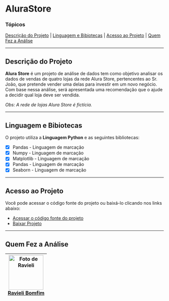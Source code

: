 # AluraStore

### Tópicos

[Descrição do Projeto](#descrição-do-projeto) | [Linguagem e Bibiotecas](#bibliotecas-utilizadas) | [Acesso ao Projeto](#acesso-ao-projeto) | [Quem Fez a Análise](#desenvolvedora) 

<hr>
<h2 id="descrição-do-projeto">Descrição do Projeto</h2>

**Alura Store** é um projeto de análise de dados tem como objetivo analisar os dados de vendas de quatro lojas da rede Alura Store, pertencentes ao Sr. João, que pretende vender uma delas para investir em um novo negócio. Com base nessa análise, será apresentada uma recomendação que o ajude a decidir qual loja deve ser vendida.

_Obs: A rede de lojas Alura Store é fictícia._

<hr>

<h2 id="bibliotecas-utilizadas">Linguagem e Bibiotecas</h2> 

O projeto utiliza a **Linguagem Python** e as seguintes bibliotecas:

- [x] Pandas - Linguagem de marcação
- [x] Numpy - Linguagem de marcação
- [x] Matplotlib - Linguagem de marcação
- [x] Pandas - Linguagem de marcação
- [x] Seaborn - Linguagem de marcação

<hr>

<h2 id="acesso-ao-projeto">Acesso ao Projeto</h2>

<p>Você pode acessar o código fonte do projeto ou baixá-lo clicando nos links abaixo:<a/> <br>

- <a href="https://github.com/RavyBomfim/AluraStore">Acessar o código fonte do projeto<a/> <br>
- <a href="https://github.com/RavyBomfim/AluraStore/archive/refs/heads/main.zip">Baixar Projeto<a/>

<hr>

<h2 id="desenvolvedora">Quem Fez a Análise</h2>

| <a href="https://github.com/RavyBomfim"> <img alt="Foto de Ravieli" src="https://github.com/user-attachments/assets/6af616cd-dd7b-4a27-b5d3-a8f251b37ade" width=110> <br> Ravieli Bomfim <a/> |
--- |

